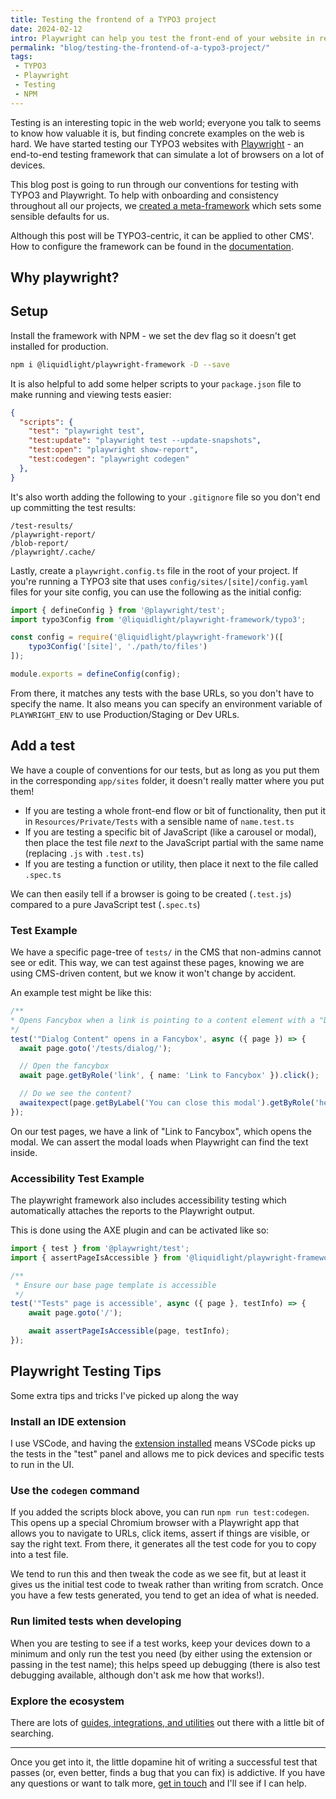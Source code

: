 ```yaml
---
title: Testing the frontend of a TYPO3 project
date: 2024-02-12
intro: Playwright can help you test the front-end of your website in real browsers. This post walks through using our meta-framework and includes tips and tricks
permalink: "blog/testing-the-frontend-of-a-typo3-project/"
tags:
 - TYPO3
 - Playwright
 - Testing
 - NPM
---
```


Testing is an interesting topic in the web world; everyone you talk to seems to know how valuable it is, but finding concrete examples on the web is hard. We have started testing our TYPO3 websites with [Playwright](https://playwright.dev/) - an end-to-end testing framework that can simulate a lot of browsers on a lot of devices.

This blog post is going to run through our conventions for testing with TYPO3 and Playwright. To help with onboarding and consistency throughout all our projects, we [created a meta-framework](https://github.com/liquidlight/playwright-framework) which sets some sensible defaults for us.

Although this post will be TYPO3-centric, it can be applied to other CMS'. How to configure the framework can be found in the [documentation](https://github.com/liquidlight/playwright-framework/tree/main?tab=readme-ov-file#playwright-configuration).

## Why playwright?

## Setup

Install the framework with NPM - we set the dev flag so it doesn't get installed for production.

```bash
npm i @liquidlight/playwright-framework -D --save
```

It is also helpful to add some helper scripts to your `package.json` file to make running and viewing tests easier:

```json
{
  "scripts": {
    "test": "playwright test",
    "test:update": "playwright test --update-snapshots",
    "test:open": "playwright show-report",
    "test:codegen": "playwright codegen"
  },
}
```

It's also worth adding the following to your `.gitignore` file so you don't end up committing the test results:

```
/test-results/
/playwright-report/
/blob-report/
/playwright/.cache/
```

Lastly, create a `playwright.config.ts` file in the root of your project. If you're running a TYPO3 site that uses `config/sites/[site]/config.yaml` files for your site config, you can use the following as the initial config:

```ts
import { defineConfig } from '@playwright/test';
import typo3Config from '@liquidlight/playwright-framework/typo3';

const config = require('@liquidlight/playwright-framework')([
    typo3Config('[site]', './path/to/files')
]);

module.exports = defineConfig(config);
```

From there, it matches any tests with the base URLs, so you don't have to specify the name. It also means you can specify an environment variable of `PLAYWRIGHT_ENV` to use Production/Staging or Dev URLs.

## Add a test

We have a couple of conventions for our tests, but as long as you put them in the corresponding `app/sites` folder, it doesn't really matter where you put them!

- If you are testing a whole front-end flow or bit of functionality, then put it in `Resources/Private/Tests` with a sensible name of `name.test.ts`
- If you are testing a specific bit of JavaScript (like a carousel or modal), then place the test file _next_ to the JavaScript partial with the same name (replacing `.js` with `.test.ts`)
- If you are testing a function or utility, then place it next to the file called `.spec.ts`

We can then easily tell if a browser is going to be created (`.test.js`) compared to a pure JavaScript test (`.spec.ts`)

### Test Example

We have a specific page-tree of `tests/` in the CMS that non-admins cannot see or edit. This way, we can test against these pages, knowing we are using CMS-driven content, but we know it won't change by accident.

An example test might be like this:

```typescript
/**
* Opens Fancybox when a link is pointing to a content element with a "Dialog Content" frame class
*/
test('"Dialog Content" opens in a Fancybox', async ({ page }) => {
  await page.goto('/tests/dialog/');

  // Open the fancybox
  await page.getByRole('link', { name: 'Link to Fancybox' }).click();

  // Do we see the content?
  awaitexpect(page.getByLabel('You can close this modal').getByRole('heading')).toContainText('This is a fancybox');
});
```

On our test pages, we have a link of "Link to Fancybox", which opens the modal. We can assert the modal loads when Playwright can find the text inside.

### Accessibility Test Example

The playwright framework also includes accessibility testing which automatically attaches the reports to the Playwright output.

This is done using the AXE plugin and can be activated like so:

```typescript
import { test } from '@playwright/test';
import { assertPageIsAccessible } from '@liquidlight/playwright-framework/tests';

/**
 * Ensure our base page template is accessible
 */
test('"Tests" page is accessible', async ({ page }, testInfo) => {
    await page.goto('/');

    await assertPageIsAccessible(page, testInfo);
});
```

## Playwright Testing Tips

Some extra tips and tricks I've picked up along the way

### Install an IDE extension

I use VSCode, and having the [extension installed](https://marketplace.visualstudio.com/items?itemName=ms-playwright.playwright) means VSCode picks up the tests in the "test" panel and allows me to pick devices and specific tests to run in the UI.

### Use the `codegen` command

If you added the scripts block above, you can run `npm run test:codegen`. This opens up a special Chromium browser with a Playwright app that allows you to navigate to URLs, click items, assert if things are visible, or say the right text. From there, it generates all the test code for you to copy into a test file.

We tend to run this and then tweak the code as we see fit, but at least it gives us the initial test code to tweak rather than writing from scratch. Once you have a few tests generated, you tend to get an idea of what is needed.

### Run limited tests when developing

When you are testing to see if a test works, keep your devices down to a minimum and only run the test you need (by either using the extension or passing in the test name); this helps speed up debugging (there is also test debugging available, although don't ask me how that works!).

### Explore the ecosystem

There are lots of [guides, integrations, and utilities](https://mxschmitt.github.io/awesome-playwright/) out there with a little bit of searching.

---

Once you get into it, the little dopamine hit of writing a successful test that passes (or, even better, finds a bug that you can fix) is addictive. If you have any questions or want to talk more, [get in touch](https://www.mikestreety.co.uk/contact/) and I'll see if I can help.
